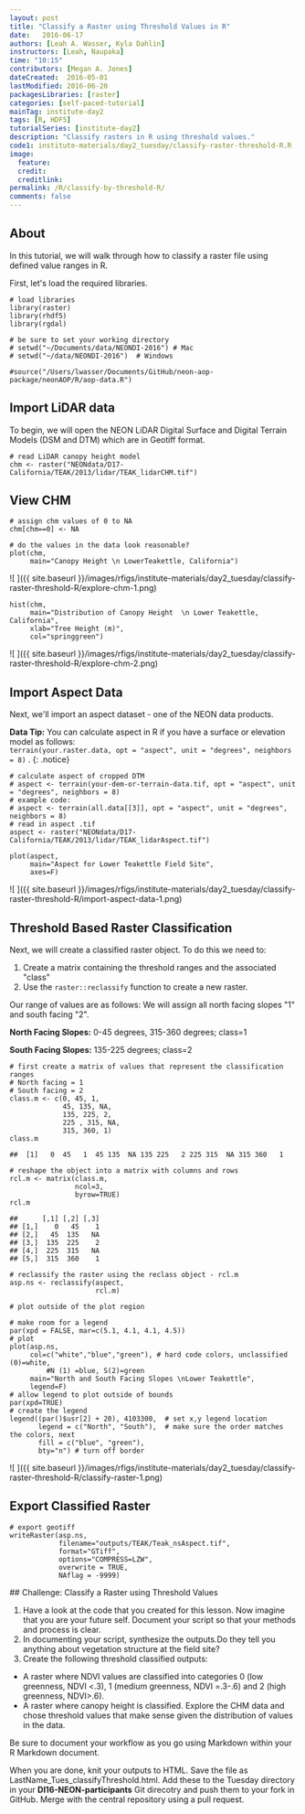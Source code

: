 ```yaml
---
layout: post
title: "Classify a Raster using Threshold Values in R"
date:   2016-06-17
authors: [Leah A. Wasser, Kyla Dahlin]
instructors: [Leah, Naupaka]
time: "10:15"
contributors: [Megan A. Jones]
dateCreated:  2016-05-01
lastModified: 2016-06-20
packagesLibraries: [raster]
categories: [self-paced-tutorial]
mainTag: institute-day2
tags: [R, HDF5]
tutorialSeries: [institute-day2]
description: "Classify rasters in R using threshold values."
code1: institute-materials/day2_tuesday/classify-raster-threshold-R.R
image:
  feature:
  credit:
  creditlink:
permalink: /R/classify-by-threshold-R/
comments: false
---
```


## About

In this tutorial, we will walk through how to classify a raster file using
defined value ranges in R.

First, let's load the required libraries.


    # load libraries
    library(raster)
    library(rhdf5)
    library(rgdal)
    
    # be sure to set your working directory
    # setwd("~/Documents/data/NEONDI-2016") # Mac
    # setwd("~/data/NEONDI-2016")  # Windows
    
    #source("/Users/lwasser/Documents/GitHub/neon-aop-package/neonAOP/R/aop-data.R")

## Import LiDAR data

To begin, we will open the NEON LiDAR Digital Surface and Digital Terrain Models
(DSM and DTM) which are in Geotiff format.


    # read LiDAR canopy height model
    chm <- raster("NEONdata/D17-California/TEAK/2013/lidar/TEAK_lidarCHM.tif")

## View CHM


    # assign chm values of 0 to NA
    chm[chm==0] <- NA
    
    # do the values in the data look reasonable?
    plot(chm,
         main="Canopy Height \n LowerTeakettle, California")

![ ]({{ site.baseurl }}/images/rfigs/institute-materials/day2_tuesday/classify-raster-threshold-R/explore-chm-1.png)

    hist(chm,
         main="Distribution of Canopy Height  \n Lower Teakettle, California",
         xlab="Tree Height (m)",
         col="springgreen")

![ ]({{ site.baseurl }}/images/rfigs/institute-materials/day2_tuesday/classify-raster-threshold-R/explore-chm-2.png)

## Import Aspect Data

Next, we'll import an aspect dataset - one of the NEON data products.

<i class="fa fa-star"></i> **Data Tip:** You can calculate aspect in R
if you have a surface or elevation model as follows:  
`terrain(your.raster.data, opt = "aspect", unit = "degrees", neighbors = 8)` .
{: .notice}


    # calculate aspect of cropped DTM
    # aspect <- terrain(your-dem-or-terrain-data.tif, opt = "aspect", unit = "degrees", neighbors = 8)
    # example code:
    # aspect <- terrain(all.data[[3]], opt = "aspect", unit = "degrees", neighbors = 8)
    # read in aspect .tif
    aspect <- raster("NEONdata/D17-California/TEAK/2013/lidar/TEAK_lidarAspect.tif")
    
    plot(aspect,
         main="Aspect for Lower Teakettle Field Site",
         axes=F)

![ ]({{ site.baseurl }}/images/rfigs/institute-materials/day2_tuesday/classify-raster-threshold-R/import-aspect-data-1.png)

## Threshold Based Raster Classification

Next, we will create a classified raster object. To do this we need to:

1. Create a matrix containing the threshold ranges and the associated "class"
2. Use the `raster::reclassify` function to create a new raster.

Our range of values are as follows:
We will assign all north facing slopes "1" and south facing "2".

**North Facing Slopes:** 0-45 degrees, 315-360 degrees; class=1

**South Facing Slopes:** 135-225 degrees; class=2



    # first create a matrix of values that represent the classification ranges
    # North facing = 1
    # South facing = 2
    class.m <- c(0, 45, 1,
                 45, 135, NA,
                 135, 225, 2,  
                 225 , 315, NA,
                 315, 360, 1)
    class.m

    ##  [1]   0  45   1  45 135  NA 135 225   2 225 315  NA 315 360   1

    # reshape the object into a matrix with columns and rows
    rcl.m <- matrix(class.m, 
                    ncol=3, 
                    byrow=TRUE)
    rcl.m

    ##      [,1] [,2] [,3]
    ## [1,]    0   45    1
    ## [2,]   45  135   NA
    ## [3,]  135  225    2
    ## [4,]  225  315   NA
    ## [5,]  315  360    1

    # reclassify the raster using the reclass object - rcl.m
    asp.ns <- reclassify(aspect, 
                         rcl.m)
    
    # plot outside of the plot region
    
    # make room for a legend
    par(xpd = FALSE, mar=c(5.1, 4.1, 4.1, 4.5))
    # plot
    plot(asp.ns,
         col=c("white","blue","green"), # hard code colors, unclassified (0)=white,
    		 #N (1) =blue, S(2)=green
         main="North and South Facing Slopes \nLower Teakettle",
         legend=F)
    # allow legend to plot outside of bounds
    par(xpd=TRUE)
    # create the legend
    legend((par()$usr[2] + 20), 4103300,  # set x,y legend location
           legend = c("North", "South"),  # make sure the order matches the colors, next
           fill = c("blue", "green"),
           bty="n") # turn off border

![ ]({{ site.baseurl }}/images/rfigs/institute-materials/day2_tuesday/classify-raster-threshold-R/classify-raster-1.png)

## Export Classified Raster


    # export geotiff
    writeRaster(asp.ns,
                filename="outputs/TEAK/Teak_nsAspect.tif",
                format="GTiff",
                options="COMPRESS=LZW",
                overwrite = TRUE,
                NAflag = -9999)

<div id="challenge" markdown="1">
## Challenge: Classify a Raster using Threshold Values

1. Have a look at the code that you created for this lesson. Now imagine that you are
your future self. Document your script so that your methods and process  is clear.
2. In documenting your script, synthesize the outputs.Do they tell you anything
about vegetation structure at the field site?
3. Create the following threshold classified outputs:

* A raster where NDVI values are classified into categories 0 (low greenness,
NDVI <.3), 1 (medium greenness, NDVI =.3-.6) and 2 (high greenness, NDVI>.6).
* A raster where canopy height is classified. Explore the CHM data and chose
threshold values that make sense given the distribution of values in the data.

Be sure to document your workflow as you go using Markdown within your R Markdown
document.

When you are done, knit your outputs to HTML. Save the file as
LastName_Tues_classifyThreshold.html. Add these to the Tuesday directory in your
**DI16-NEON-participants** Git direcotry and push them to your fork in GitHub.
Merge with the central repository using a pull request.
</div>
